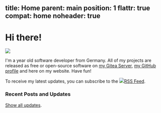 title: Home
parent: main
position: 1
flattr: true
compat: home
noheader: true
---

# Hi there!

<img id="index-avatar" src="img/ava.jpg">

I'm a <!--% print(own_age()) %--> year old software developer from Germany.
All of my projects are released as free or open-source software on [my Gitea Server](https://git.xythobuz.de/thomas), [my GitHub profile](https://github.com/xythobuz) and here on my website. Have fun!

To receive my latest updates, you can subscribe to the <a href="rss.xml"><img src="img/rss.png">RSS Feed</a>.

### Recent Posts and Updates

<!--%
printRecentMenu(10)
%-->

[Show all updates](updates.html).
